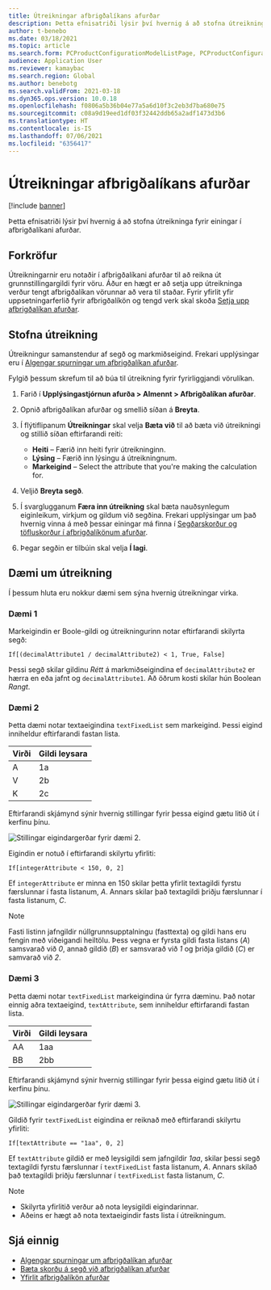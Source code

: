 ```yaml
---
title: Útreikningar afbrigðalíkans afurðar
description: Þetta efnisatriði lýsir því hvernig á að stofna útreikninga fyrir einingar í afbrigðalíkani afurðar
author: t-benebo
ms.date: 03/18/2021
ms.topic: article
ms.search.form: PCProductConfigurationModelListPage, PCProductConfigurationModelDetails
audience: Application User
ms.reviewer: kamaybac
ms.search.region: Global
ms.author: benebotg
ms.search.validFrom: 2021-03-18
ms.dyn365.ops.version: 10.0.18
ms.openlocfilehash: f0806a5b36b04e77a5a6d10f3c2eb3d7ba680e75
ms.sourcegitcommit: c08a9d19eed1df03f32442ddb65a2adf1473d3b6
ms.translationtype: HT
ms.contentlocale: is-IS
ms.lasthandoff: 07/06/2021
ms.locfileid: "6356417"
---
```

# <a name="product-configuration-model-calculations"></a>Útreikningar afbrigðalíkans afurðar

[!include [banner](../includes/banner.md)]

Þetta efnisatriði lýsir því hvernig á að stofna útreikninga fyrir einingar í afbrigðalíkani afurðar.

## <a name="prerequisites"></a>Forkröfur

Útreikningarnir eru notaðir í afbrigðalíkani afurðar til að reikna út grunnstillingargildi fyrir vöru. Áður en hægt er að setja upp útreikninga verður tengt afbrigðalíkan vörunnar að vera til staðar. Fyrir yfirlit yfir uppsetningarferlið fyrir afbrigðalíkön og tengd verk skal skoða [Setja upp afbrigðalíkan afurðar](set-up-maintain-product-configuration-model.md).

## <a name="create-a-calculation"></a>Stofna útreikning

Útreikningur samanstendur af segð og markmiðseigind. Frekari upplýsingar eru í [Algengar spurningar um afbrigðalíkan afurðar](calculate-product-configuration-models.md).

Fylgið þessum skrefum til að búa til útreikning fyrir fyrirliggjandi vörulíkan.

1. Farið í **Upplýsingastjórnun afurða \> Almennt \> Afbrigðalíkan afurðar**.
1. Opnið afbrigðalíkan afurðar og smellið síðan á **Breyta**.
1. Í flýtiflipanum **Útreikningar** skal velja **Bæta við** til að bæta við útreikningi og stillið síðan eftirfarandi reiti:

    - **Heiti** – Færið inn heiti fyrir útreikninginn.
    - **Lýsing** – Færið inn lýsingu á útreikningnum.
    - **Markeigind** – Select the attribute that you're making the calculation for.

1. Veljið **Breyta segð**.
1. Í svarglugganum **Færa inn útreikning** skal bæta nauðsynlegum eiginleikum, virkjum og gildum við segðina. Frekari upplýsingar um það hvernig vinna á með þessar einingar má finna í [Segðarskorður og töfluskorður í afbrigðalíkönum afurðar](expression-constraints-table-constraints-product-configuration-models.md).
1. Þegar segðin er tilbúin skal velja **Í lagi**.

## <a name="calculation-examples"></a>Dæmi um útreikning

Í þessum hluta eru nokkur dæmi sem sýna hvernig útreikningar virka.

### <a name="example-1"></a>Dæmi 1

Markeigindin er Boole-gildi og útreikningurinn notar eftirfarandi skilyrta segð:

`If[(decimalAttribute1 / decimalAttribute2) < 1, True, False]`

Þessi segð skilar gildinu *Rétt* á markmiðseigindina ef `decimalAttribute2` er hærra en eða jafnt og `decimalAttribute1`. Að öðrum kosti skilar hún Boolean *Rangt*.

### <a name="example-2"></a>Dæmi 2

Þetta dæmi notar textaeigindina `textFixedList` sem markeigind. Þessi eigind inniheldur eftirfarandi fastan lista.

| Virði | Gildi leysara |
|---|---|
| A | 1a |
| V | 2b |
| K | 2c |

Eftirfarandi skjámynd sýnir hvernig stillingar fyrir þessa eigind gætu litið út í kerfinu þínu.

![Stillingar eigindargerðar fyrir dæmi 2.](media/model-calculations-example2.png "Stillingar eigindargerðar fyrir dæmi 2")

Eigindin er notuð í eftirfarandi skilyrtu yfirliti:

`If[integerAttribute < 150, 0, 2]`

Ef `integerAttribute` er minna en 150 skilar þetta yfirlit textagildi fyrstu færslunnar í fasta listanum, *A*. Annars skilar það textagildi þriðju færslunnar í fasta listanum, *C*.

> [!NOTE]
> Fasti listinn jafngildir núllgrunnsupptalningu (fasttexta) og gildi hans eru fengin með viðeigandi heiltölu. Þess vegna er fyrsta gildi fasta listans (*A*) samsvarað við *0*, annað gildið (*B*) er samsvarað við *1* og þriðja gildið (*C*) er samvarað við *2*.

### <a name="example-3"></a>Dæmi 3

Þetta dæmi notar `textFixedList` markeigindina úr fyrra dæminu. Það notar einnig aðra textaeigind, `textAttribute`, sem inniheldur eftirfarandi fastan lista.

| Virði | Gildi leysara |
|---|---|
| AA | 1aa |
| BB | 2bb |

Eftirfarandi skjámynd sýnir hvernig stillingar fyrir þessa eigind gætu litið út í kerfinu þínu.

![Stillingar eigindargerðar fyrir dæmi 3.](media/model-calculations-example3.png "Stillingar eigindargerðar fyrir dæmi 3")

Gildið fyrir `textFixedList` eigindina er reiknað með eftirfarandi skilyrtu yfirliti:

`If[textAttribute == "1aa", 0, 2]`

Ef `textAttribute` gildið er með leysigildi sem jafngildir *1aa*, skilar þessi segð textagildi fyrstu færslunnar í `textFixedList` fasta listanum, *A*. Annars skilað það textagildi þriðju færslunnar í `textFixedList` fasta listanum, *C*.

> [!NOTE]
> - Skilyrta yfirlitið verður að nota leysigildi eigindarinnar.
> - Aðeins er hægt að nota textaeigindir fasts lista í útreikningum.

## <a name="see-also"></a>Sjá einnig

- [Algengar spurningar um afbrigðalíkan afurðar](calculate-product-configuration-models.md)
- [Bæta skorðu á segð við afbrigðalíkan afurðar](tasks/add-expression-constraint-product-configuration-model.md)
- [Yfirlit afbrigðalíkön afurðar](product-configuration-models.md)
